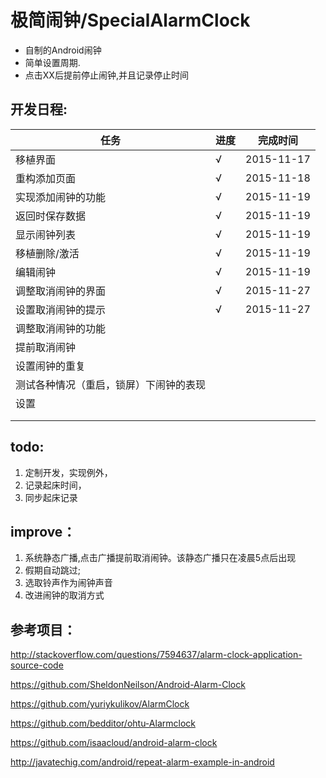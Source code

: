 # 极简闹钟/SpecialAlarmClock

- 自制的Android闹钟
- 简单设置周期.
- 点击XX后提前停止闹钟,并且记录停止时间

## 开发日程:

任务          | 进度          |  完成时间
------------- | ------------- | -------------
移植界面  | √  | 2015-11-17
重构添加页面  | √ |2015-11-18
实现添加闹钟的功能|√ |2015-11-19 |
返回时保存数据 |√ |2015-11-19 |
显示闹钟列表| √|2015-11-19 |
移植删除/激活 |√ |2015-11-19 |
编辑闹钟|√ |2015-11-19 |
调整取消闹钟的界面| √|2015-11-27 |
设置取消闹钟的提示|√ |2015-11-27 |
调整取消闹钟的功能| | |
提前取消闹钟| | |
设置闹钟的重复| | |
测试各种情况（重启，锁屏）下闹钟的表现| | |
设置| | |
| | |
| | |


## todo:
1. 定制开发，实现例外，
1. 记录起床时间，
1. 同步起床记录

## improve：

1. 系统静态广播,点击广播提前取消闹钟。该静态广播只在凌晨5点后出现
1. 假期自动跳过;
1. 选取铃声作为闹钟声音
1. 改进闹钟的取消方式

## 参考项目：

http://stackoverflow.com/questions/7594637/alarm-clock-application-source-code

https://github.com/SheldonNeilson/Android-Alarm-Clock

https://github.com/yuriykulikov/AlarmClock

https://github.com/bedditor/ohtu-Alarmclock

https://github.com/isaacloud/android-alarm-clock

http://javatechig.com/android/repeat-alarm-example-in-android